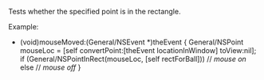 Tests whether the specified point is in the rectangle.

Example:
    
- (void)mouseMoved:(General/NSEvent *)theEvent
{
	General/NSPoint mouseLoc = [self convertPoint:[theEvent locationInWindow] toView:nil];
	if (General/NSPointInRect(mouseLoc, [self rectForBall]))
		// *mouse on*
	else
		// *mouse off*
}